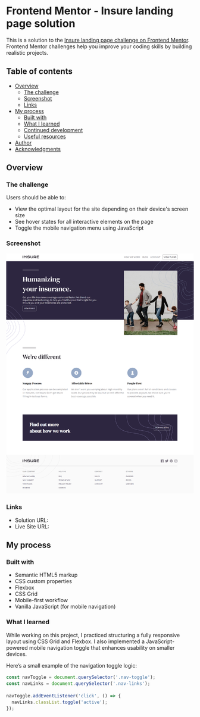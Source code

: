 # Frontend Mentor - Insure landing page solution

This is a solution to the [Insure landing page challenge on Frontend Mentor](https://www.frontendmentor.io/challenges/insure-landing-page-uTU68JV8). Frontend Mentor challenges help you improve your coding skills by building realistic projects.

## Table of contents

- [Overview](#overview)
  - [The challenge](#the-challenge)
  - [Screenshot](#screenshot)
  - [Links](#links)
- [My process](#my-process)
  - [Built with](#built-with)
  - [What I learned](#what-i-learned)
  - [Continued development](#continued-development)
  - [Useful resources](#useful-resources)
- [Author](#author)
- [Acknowledgments](#acknowledgments)

## Overview

### The challenge

Users should be able to:

- View the optimal layout for the site depending on their device's screen size
- See hover states for all interactive elements on the page
- Toggle the mobile navigation menu using JavaScript

### Screenshot

![](./images/screencapture-site.png)

### Links

- Solution URL: [](https://github.com/JohnsonSaka123/insure-landing-page-master.git)
- Live Site URL: [](https://johnsonsaka123.github.io/insure-landing-page-master/)

## My process

### Built with

- Semantic HTML5 markup
- CSS custom properties
- Flexbox
- CSS Grid
- Mobile-first workflow
- Vanilla JavaScript (for mobile navigation)

### What I learned

While working on this project, I practiced structuring a fully responsive layout using CSS Grid and Flexbox. I also implemented a JavaScript-powered mobile navigation toggle that enhances usability on smaller devices.

Here’s a small example of the navigation toggle logic:

```js
const navToggle = document.querySelector('.nav-toggle');
const navLinks = document.querySelector('.nav-links');

navToggle.addEventListener('click', () => {
  navLinks.classList.toggle('active');
});
```